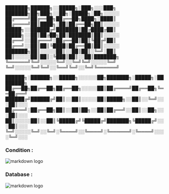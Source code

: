 # 
███████╗██████╗░░█████╗░███╗░░░███╗  ███████╗██╗███╗░░██╗░█████╗░██╗░░░░░
██╔════╝██╔══██╗██╔══██╗████╗░████║  ██╔════╝██║████╗░██║██╔══██╗██║░░░░░
█████╗░░██████╔╝███████║██╔████╔██║  █████╗░░██║██╔██╗██║███████║██║░░░░░
██╔══╝░░██╔═══╝░██╔══██║██║╚██╔╝██║  ██╔══╝░░██║██║╚████║██╔══██║██║░░░░░
███████╗██║░░░░░██║░░██║██║░╚═╝░██║  ██║░░░░░██║██║░╚███║██║░░██║███████╗
╚══════╝╚═╝░░░░░╚═╝░░╚═╝╚═╝░░░░░╚═╝  ╚═╝░░░░░╚═╝╚═╝░░╚══╝╚═╝░░╚═╝╚══════╝

██████╗░██████╗░░█████╗░░░░░░██╗███████╗░█████╗░████████╗
██╔══██╗██╔══██╗██╔══██╗░░░░░██║██╔════╝██╔══██╗╚══██╔══╝
██████╔╝██████╔╝██║░░██║░░░░░██║█████╗░░██║░░╚═╝░░░██║░░░
██╔═══╝░██╔══██╗██║░░██║██╗░░██║██╔══╝░░██║░░██╗░░░██║░░░
██║░░░░░██║░░██║╚█████╔╝╚█████╔╝███████╗╚█████╔╝░░░██║░░░
╚═╝░░░░░╚═╝░░╚═╝░╚════╝░░╚════╝░╚══════╝░╚════╝░░░░╚═╝░░░


### Condition : 
![markdown logo](https://psv4.userapi.com/c536436/u159611556/docs/d41/99b4793714ed/Screenshot_2021-05-06_at_15_43_25.png?extra=GivWdQUWTOqLG-97xYUw1XLEWC7TD0kQN7BQ3PXz69iZh9kpjO-39zIOEEidrU-H5Lj5fNbV_-pRLEy9IDm9CbIfn3EIkUewj1KMObyHoeAfv3D5TwEVeCL6TVfE111_sJ9tAvFdDu3-U0MUN9LSN10)

### Database : 

![markdown logo](https://sun9-6.userapi.com/impg/IO4jLvEznlacdtsd6Ihcl3w9w-xpwF5Y1KyMlg/SyIoiSrYFjE.jpg?size=1710x1044&quality=96&sign=301e64745499cfadce72191b78e0a78d&type=album)
